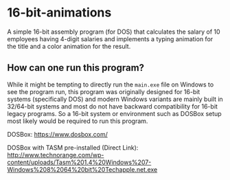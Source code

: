 # 16-bit-animations

A simple 16-bit assembly program (for DOS) that calculates the salary of 10 employees having 4-digit salaries and implements a typing animation for the title and a color animation for the result.

## How can one run this program?

While it might be tempting to directly run the `main.exe` file on Windows to see the program run, this program was originally designed for 16-bit systems (specifically DOS) and modern Windows variants are mainly built in 32/64-bit systems and most do not have backward compatibility for 16-bit legacy programs. So a 16-bit system or environment such as DOSBox setup most likely would be required to run this program.

DOSBox: https://www.dosbox.com/

DOSBox with TASM pre-installed (Direct Link): http://www.technorange.com/wp-content/uploads/Tasm%201.4%20Windows%207-Windows%208%2064%20bit%20Techapple.net.exe
